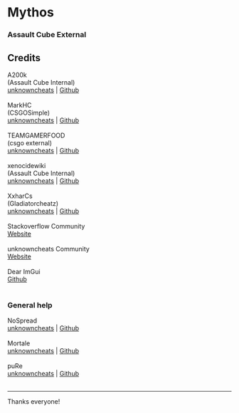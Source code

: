 # Mythos

### Assault Cube External

## Credits

<div>A200k</div>
<div>(Assault Cube Internal)</div>
<div><a href="https://www.unknowncheats.me/forum/members/268332.html" target="_blank">unknowncheats</a> | <a href="https://github.com/A200K" target="_blank">Github</a></div>
<br/>
<div>MarkHC</div>
<div>(CSGOSimple)</div>
<div><a href="https://www.unknowncheats.me/forum/members/1096470.html" target="_blank">unknowncheats</a> | <a href="https://github.com/spirthack/CSGOSimple" target="_blank">Github</a></div>
<br/>
<div>TEAMGAMERFOOD</div>
<div>(csgo external)</div>
<div><a href="https://www.unknowncheats.me/forum/members/1175430.html" target="_blank">unknowncheats</a> | <a href="https://github.com/A5-" target="_blank">Github</a></div>
<br/>
<div>xenocidewiki</div>
<div>(Assault Cube Internal)</div>
<div><a href="https://www.unknowncheats.me/forum/members/552304.html" target="_blank">unknowncheats</a> | <a href="https://github.com/xenocidewiki" target="_blank">Github</a></div>
<br/>
<div>XxharCs</div>
<div>(Gladiatorcheatz)</div>
<div><a href="https://www.unknowncheats.me/forum/members/236609.html" target="_blank">unknowncheats</a> | <a href="https://github.com/sstokic-tgm" target="_blank">Github</a></div>
<br/>
<div>Stackoverflow Community</div>
<div><a href="https://stackoverflow.com/" target="_blank">Website</a></div>
<br/>
<div>unknowncheats Community</div>
<div><a href="https://unknowncheats.me/" target="_blank">Website</a></div>
<br/>
<div>Dear ImGui</div>
<div><a href="https://github.com/ocornut/imgui/" target="_blank">Github</a></div>
<br/>

### General help

<div>NoSpread</div>
<div><a href="https://www.unknowncheats.me/forum/members/1525469.html" target="_blank">unknowncheats</a> | <a href="https://github.com/NoSpread" target="_blank">Github</a></div>
<br/>
<div>Mortale</div>
<div><a href="https://www.unknowncheats.me/forum/members/692168.html" target="_blank">unknowncheats</a> | <a href="https://github.com/M0rtale" target="_blank">Github</a></div>
<br/>
<div>puRe</div>
<div><a href="https://www.unknowncheats.me/forum/members/418136.html" target="_blank">unknowncheats</a> | <a href="https://github.com/puRe1337" target="_blank">Github</a></div>

<br/>

---

Thanks everyone!
